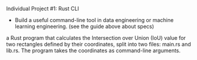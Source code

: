 Individual Project #1: Rust CLI
* Build a useful command-line tool in data engineering or machine learning engineering. (see the guide above about specs)

 a Rust program that calculates the Intersection over Union (IoU) value for two rectangles defined by their coordinates, split into two files: main.rs and lib.rs. The program takes the coordinates as command-line arguments.
 
 
 
